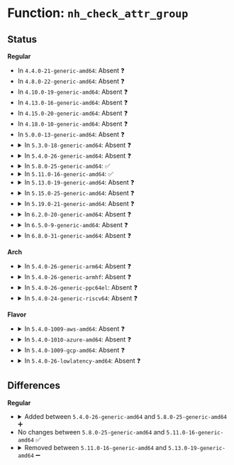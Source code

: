 # Function: <code>nh_check_attr_group</code>

## Status
<b>Regular</b>
<ul>
<li>
In <code>4.4.0-21-generic-amd64</code>: Absent ❓
</li>
<li>
In <code>4.8.0-22-generic-amd64</code>: Absent ❓
</li>
<li>
In <code>4.10.0-19-generic-amd64</code>: Absent ❓
</li>
<li>
In <code>4.13.0-16-generic-amd64</code>: Absent ❓
</li>
<li>
In <code>4.15.0-20-generic-amd64</code>: Absent ❓
</li>
<li>
In <code>4.18.0-10-generic-amd64</code>: Absent ❓
</li>
<li>
In <code>5.0.0-13-generic-amd64</code>: Absent ❓
</li>
<li>
<details>
<summary>In <code>5.3.0-18-generic-amd64</code>: Absent ❓</summary>

```json
{
  "name": "nh_check_attr_group",
  "collision_type": "Unique Static",
  "inline_type": "Full",
  "funcs": [
    {
      "addr": 18446744071589151028,
      "name": "nh_check_attr_group",
      "external": false,
      "loc": "net/ipv4/nexthop.c:389",
      "file": "net/ipv4/nexthop.c",
      "inline": "not declared, inlined",
      "caller_inline": [
        "net/ipv4/nexthop.c:rtm_to_nh_config"
      ],
      "caller_func": []
    }
  ],
  "symbols": []
}
```
</details>
</li>
<li>
<details>
<summary>In <code>5.4.0-26-generic-amd64</code>: Absent ❓</summary>

```json
{
  "name": "nh_check_attr_group",
  "collision_type": "Unique Static",
  "inline_type": "Full",
  "funcs": [
    {
      "addr": 18446744071589375140,
      "name": "nh_check_attr_group",
      "external": false,
      "loc": "net/ipv4/nexthop.c:391",
      "file": "net/ipv4/nexthop.c",
      "inline": "not declared, inlined",
      "caller_inline": [
        "net/ipv4/nexthop.c:rtm_to_nh_config"
      ],
      "caller_func": []
    }
  ],
  "symbols": []
}
```
</details>
</li>
<li>
<details>
<summary>In <code>5.8.0-25-generic-amd64</code>: ✅</summary>

```c
int nh_check_attr_group(struct net * net, struct nlattr * * tb, struct netlink_ext_ack * extack)
```

```json
{
  "name": "nh_check_attr_group",
  "collision_type": "Unique Static",
  "inline_type": "No",
  "funcs": [
    {
      "addr": 18446744071590359536,
      "name": "nh_check_attr_group",
      "external": false,
      "loc": "net/ipv4/nexthop.c:440",
      "file": "net/ipv4/nexthop.c",
      "inline": "seen, unknown",
      "caller_inline": [],
      "caller_func": [
        "net/ipv4/nexthop.c:rtm_to_nh_config"
      ]
    }
  ],
  "symbols": [
    {
      "addr": 18446744071590359536,
      "name": "nh_check_attr_group",
      "section": ".text",
      "bind": "STB_LOCAL",
      "size": 639
    }
  ]
}
```
</details>
</li>
<li>
<details>
<summary>In <code>5.11.0-16-generic-amd64</code>: ✅</summary>

```c
int nh_check_attr_group(struct net * net, struct nlattr * * tb, struct netlink_ext_ack * extack)
```

```json
{
  "name": "nh_check_attr_group",
  "collision_type": "Unique Static",
  "inline_type": "No",
  "funcs": [
    {
      "addr": 18446744071590414512,
      "name": "nh_check_attr_group",
      "external": false,
      "loc": "net/ipv4/nexthop.c:568",
      "file": "net/ipv4/nexthop.c",
      "inline": "seen, unknown",
      "caller_inline": [],
      "caller_func": [
        "net/ipv4/nexthop.c:rtm_to_nh_config"
      ]
    }
  ],
  "symbols": [
    {
      "addr": 18446744071590414512,
      "name": "nh_check_attr_group",
      "section": ".text",
      "bind": "STB_LOCAL",
      "size": 649
    }
  ]
}
```
</details>
</li>
<li>
<details>
<summary>In <code>5.13.0-19-generic-amd64</code>: Absent ❓</summary>

```json
{
  "name": "nh_check_attr_group",
  "collision_type": "Unique Static",
  "inline_type": "Selective",
  "funcs": [
    {
      "addr": 18446744071590331024,
      "name": "nh_check_attr_group",
      "external": false,
      "loc": "net/ipv4/nexthop.c:1042",
      "file": "net/ipv4/nexthop.c",
      "inline": "not declared, inlined",
      "caller_inline": [],
      "caller_func": [
        "net/ipv4/nexthop.c:rtm_to_nh_config"
      ]
    }
  ],
  "symbols": [
    {
      "addr": 18446744071590331024,
      "name": "nh_check_attr_group.constprop.0",
      "section": ".text",
      "bind": "STB_LOCAL",
      "size": 895
    }
  ]
}
```
</details>
</li>
<li>
<details>
<summary>In <code>5.15.0-25-generic-amd64</code>: Absent ❓</summary>

```json
{
  "name": "nh_check_attr_group",
  "collision_type": "Unique Static",
  "inline_type": "Selective",
  "funcs": [
    {
      "addr": 0,
      "name": "nh_check_attr_group",
      "external": false,
      "loc": "net/ipv4/nexthop.c:1042",
      "file": "net/ipv4/nexthop.c",
      "inline": "not declared, inlined",
      "caller_inline": [],
      "caller_func": [
        "net/ipv4/nexthop.c:rtm_to_nh_config"
      ]
    }
  ],
  "symbols": [
    {
      "addr": 18446744071591119360,
      "name": "nh_check_attr_group.constprop.0",
      "section": ".text",
      "bind": "STB_LOCAL",
      "size": 1047
    },
    {
      "addr": 18446744071592730130,
      "name": "nh_check_attr_group.constprop.0.cold",
      "section": ".text",
      "bind": "STB_LOCAL",
      "size": 401
    }
  ]
}
```
</details>
</li>
<li>
<details>
<summary>In <code>5.19.0-21-generic-amd64</code>: Absent ❓</summary>

```json
{
  "name": "nh_check_attr_group",
  "collision_type": "Unique Static",
  "inline_type": "Selective",
  "funcs": [
    {
      "addr": 0,
      "name": "nh_check_attr_group",
      "external": false,
      "loc": "net/ipv4/nexthop.c:1043",
      "file": "net/ipv4/nexthop.c",
      "inline": "not declared, inlined",
      "caller_inline": [],
      "caller_func": [
        "net/ipv4/nexthop.c:rtm_to_nh_config"
      ]
    }
  ],
  "symbols": [
    {
      "addr": 18446744071592772768,
      "name": "nh_check_attr_group.constprop.0",
      "section": ".text",
      "bind": "STB_LOCAL",
      "size": 1044
    },
    {
      "addr": 18446744071594616546,
      "name": "nh_check_attr_group.constprop.0.cold",
      "section": ".text",
      "bind": "STB_LOCAL",
      "size": 413
    }
  ]
}
```
</details>
</li>
<li>
<details>
<summary>In <code>6.2.0-20-generic-amd64</code>: Absent ❓</summary>

```json
{
  "name": "nh_check_attr_group",
  "collision_type": "Unique Static",
  "inline_type": "Selective",
  "funcs": [
    {
      "addr": 0,
      "name": "nh_check_attr_group",
      "external": false,
      "loc": "net/ipv4/nexthop.c:1043",
      "file": "net/ipv4/nexthop.c",
      "inline": "not declared, inlined",
      "caller_inline": [],
      "caller_func": [
        "net/ipv4/nexthop.c:rtm_to_nh_config"
      ]
    }
  ],
  "symbols": [
    {
      "addr": 18446744071594646080,
      "name": "nh_check_attr_group.constprop.0",
      "section": ".text",
      "bind": "STB_LOCAL",
      "size": 1044
    },
    {
      "addr": 18446744071596351383,
      "name": "nh_check_attr_group.constprop.0.cold",
      "section": ".text",
      "bind": "STB_LOCAL",
      "size": 413
    }
  ]
}
```
</details>
</li>
<li>
<details>
<summary>In <code>6.5.0-9-generic-amd64</code>: Absent ❓</summary>

```json
{
  "name": "nh_check_attr_group",
  "collision_type": "Unique Static",
  "inline_type": "Selective",
  "funcs": [
    {
      "addr": 0,
      "name": "nh_check_attr_group",
      "external": false,
      "loc": "net/ipv4/nexthop.c:1043",
      "file": "net/ipv4/nexthop.c",
      "inline": "not declared, inlined",
      "caller_inline": [],
      "caller_func": [
        "net/ipv4/nexthop.c:rtm_to_nh_config"
      ]
    }
  ],
  "symbols": [
    {
      "addr": 18446744071595038512,
      "name": "nh_check_attr_group.constprop.0",
      "section": ".text",
      "bind": "STB_LOCAL",
      "size": 1044
    },
    {
      "addr": 18446744071596880247,
      "name": "nh_check_attr_group.constprop.0.cold",
      "section": ".text",
      "bind": "STB_LOCAL",
      "size": 413
    }
  ]
}
```
</details>
</li>
<li>
<details>
<summary>In <code>6.8.0-31-generic-amd64</code>: Absent ❓</summary>

```json
{
  "name": "nh_check_attr_group",
  "collision_type": "Unique Static",
  "inline_type": "Selective",
  "funcs": [
    {
      "addr": 0,
      "name": "nh_check_attr_group",
      "external": false,
      "loc": "net/ipv4/nexthop.c:1043",
      "file": "net/ipv4/nexthop.c",
      "inline": "not declared, inlined",
      "caller_inline": [],
      "caller_func": [
        "net/ipv4/nexthop.c:rtm_to_nh_config"
      ]
    }
  ],
  "symbols": [
    {
      "addr": 18446744071595851408,
      "name": "nh_check_attr_group.constprop.0",
      "section": ".text",
      "bind": "STB_LOCAL",
      "size": 975
    },
    {
      "addr": 18446744071597804326,
      "name": "nh_check_attr_group.constprop.0.cold",
      "section": ".text",
      "bind": "STB_LOCAL",
      "size": 513
    }
  ]
}
```
</details>
</li>
</ul>
<b>Arch</b>
<ul>
<li>
<details>
<summary>In <code>5.4.0-26-generic-arm64</code>: Absent ❓</summary>

```json
{
  "name": "nh_check_attr_group",
  "collision_type": "Unique Static",
  "inline_type": "Full",
  "funcs": [
    {
      "addr": 18446603336503018016,
      "name": "nh_check_attr_group",
      "external": false,
      "loc": "net/ipv4/nexthop.c:391",
      "file": "net/ipv4/nexthop.c",
      "inline": "not declared, inlined",
      "caller_inline": [
        "net/ipv4/nexthop.c:rtm_to_nh_config"
      ],
      "caller_func": []
    }
  ],
  "symbols": []
}
```
</details>
</li>
<li>
<details>
<summary>In <code>5.4.0-26-generic-armhf</code>: Absent ❓</summary>

```json
{
  "name": "nh_check_attr_group",
  "collision_type": "Unique Static",
  "inline_type": "Full",
  "funcs": [
    {
      "addr": 3235707924,
      "name": "nh_check_attr_group",
      "external": false,
      "loc": "net/ipv4/nexthop.c:391",
      "file": "net/ipv4/nexthop.c",
      "inline": "not declared, inlined",
      "caller_inline": [
        "net/ipv4/nexthop.c:rtm_to_nh_config"
      ],
      "caller_func": []
    }
  ],
  "symbols": []
}
```
</details>
</li>
<li>
<details>
<summary>In <code>5.4.0-26-generic-ppc64el</code>: Absent ❓</summary>

```json
{
  "name": "nh_check_attr_group",
  "collision_type": "Unique Static",
  "inline_type": "Full",
  "funcs": [
    {
      "addr": 13835058055296713080,
      "name": "nh_check_attr_group",
      "external": false,
      "loc": "net/ipv4/nexthop.c:391",
      "file": "net/ipv4/nexthop.c",
      "inline": "not declared, inlined",
      "caller_inline": [
        "net/ipv4/nexthop.c:rtm_to_nh_config"
      ],
      "caller_func": []
    }
  ],
  "symbols": []
}
```
</details>
</li>
<li>
<details>
<summary>In <code>5.4.0-24-generic-riscv64</code>: Absent ❓</summary>

```json
{
  "name": "nh_check_attr_group",
  "collision_type": "Unique Static",
  "inline_type": "Full",
  "funcs": [
    {
      "addr": 18446743936279091224,
      "name": "nh_check_attr_group",
      "external": false,
      "loc": "net/ipv4/nexthop.c:391",
      "file": "net/ipv4/nexthop.c",
      "inline": "not declared, inlined",
      "caller_inline": [
        "net/ipv4/nexthop.c:rtm_to_nh_config"
      ],
      "caller_func": []
    }
  ],
  "symbols": []
}
```
</details>
</li>
</ul>
<b>Flavor</b>
<ul>
<li>
<details>
<summary>In <code>5.4.0-1009-aws-amd64</code>: Absent ❓</summary>

```json
{
  "name": "nh_check_attr_group",
  "collision_type": "Unique Static",
  "inline_type": "Full",
  "funcs": [
    {
      "addr": 18446744071588981316,
      "name": "nh_check_attr_group",
      "external": false,
      "loc": "net/ipv4/nexthop.c:391",
      "file": "net/ipv4/nexthop.c",
      "inline": "not declared, inlined",
      "caller_inline": [
        "net/ipv4/nexthop.c:rtm_to_nh_config"
      ],
      "caller_func": []
    }
  ],
  "symbols": []
}
```
</details>
</li>
<li>
<details>
<summary>In <code>5.4.0-1010-azure-amd64</code>: Absent ❓</summary>

```json
{
  "name": "nh_check_attr_group",
  "collision_type": "Unique Static",
  "inline_type": "Full",
  "funcs": [
    {
      "addr": 18446744071588693252,
      "name": "nh_check_attr_group",
      "external": false,
      "loc": "net/ipv4/nexthop.c:391",
      "file": "net/ipv4/nexthop.c",
      "inline": "not declared, inlined",
      "caller_inline": [
        "net/ipv4/nexthop.c:rtm_to_nh_config"
      ],
      "caller_func": []
    }
  ],
  "symbols": []
}
```
</details>
</li>
<li>
<details>
<summary>In <code>5.4.0-1009-gcp-amd64</code>: Absent ❓</summary>

```json
{
  "name": "nh_check_attr_group",
  "collision_type": "Unique Static",
  "inline_type": "Full",
  "funcs": [
    {
      "addr": 18446744071589417700,
      "name": "nh_check_attr_group",
      "external": false,
      "loc": "net/ipv4/nexthop.c:391",
      "file": "net/ipv4/nexthop.c",
      "inline": "not declared, inlined",
      "caller_inline": [
        "net/ipv4/nexthop.c:rtm_to_nh_config"
      ],
      "caller_func": []
    }
  ],
  "symbols": []
}
```
</details>
</li>
<li>
<details>
<summary>In <code>5.4.0-26-lowlatency-amd64</code>: Absent ❓</summary>

```json
{
  "name": "nh_check_attr_group",
  "collision_type": "Unique Static",
  "inline_type": "Full",
  "funcs": [
    {
      "addr": 18446744071589461284,
      "name": "nh_check_attr_group",
      "external": false,
      "loc": "net/ipv4/nexthop.c:391",
      "file": "net/ipv4/nexthop.c",
      "inline": "not declared, inlined",
      "caller_inline": [
        "net/ipv4/nexthop.c:rtm_to_nh_config"
      ],
      "caller_func": []
    }
  ],
  "symbols": []
}
```
</details>
</li>
</ul>

## Differences
<b>Regular</b>
<ul>
<li>
<details>
<summary>Added between <code>5.4.0-26-generic-amd64</code> and <code>5.8.0-25-generic-amd64</code> ➕</summary>

```c
int nh_check_attr_group(struct net * net, struct nlattr * * tb, struct netlink_ext_ack * extack)
```
</details>
</li>
<li>
No changes between <code>5.8.0-25-generic-amd64</code> and <code>5.11.0-16-generic-amd64</code> ✅
</li>
<li>
<details>
<summary>Removed between <code>5.11.0-16-generic-amd64</code> and <code>5.13.0-19-generic-amd64</code> ➖</summary>

```c
int nh_check_attr_group(struct net * net, struct nlattr * * tb, struct netlink_ext_ack * extack)
```
</details>
</li>
</ul>

